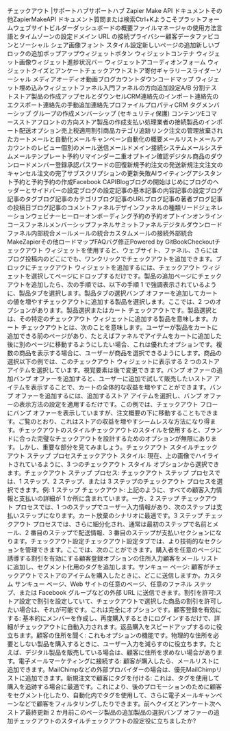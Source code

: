 チェックアウト |サポートハブサポートハブ Zapier Make API ドキュメントその他ZapierMakeAPI ドキュメント質問または検索Ctrl+Kようこそプラットフォームウェブサイトビルダーダッシュボードの概要ファイルマネージャの使用方法言語とタイムゾーンの設定ドメイン URL の接続プライバシー顧客データファビコンとソーシャル シェア画像フォント スタイル設定新しいページの追加新しいブロックの追加ポップアップウィジェットボタン ウィジェットコンテナ ウィジェット画像ウィジェット進捗状況バー ウィジェットアコーディオンフォーム ウィジェットクイズとアンケートチェックアウトストア寄付ギャラリースライダーソーシャル メディアオーディオ動画ブログカウントダウンコードマップ ウィジェット埋め込みウィジェットファネル入門ファネルの方向追加設定A/B 分割テストストア製品の作成アップセルとダウンセルCRM連絡先のインポート連絡先のエクスポート連絡先の手動追加連絡先プロファイルプロパティCRM タグメンバーシップ グループの作成メンバーシップ (セキュリティ保護) コンテンツEコマースストアフロントの方向ストア製品の作成支払い処理業者の接続製品のインポート配送オプション売上税適用割引商品カテゴリ追跡リンク注文の管理放棄されたカートメールと自動化メールキャンペーン自動化の概要メールリストメールアカウントのレビュー個別のメール送信メールドメイン接続システムメールシステムメールテンプレート予約リマインダー二重オプトイン確認デジタル商品のダウンロードメンバー登録承認パスワードの回復新規予約注文の発送新規注文注文のキャンセル注文の完了サブスクリプションの更新失敗AIライティングアシスタント予約と予約予約の作成Facebook CAPIBlogブログの開始はじめにブログのヘッダーとサイドバーの設定ブログの設定記事の基本記事の内容記事の設定ブログ記事のタグブログ記事のカテゴリブログ記事のURLブログ記事の著者ブログ記事の投稿日ブログ記事のコメントファネルデザインファネルの種類リードジェネレーションウェビナーヒーローオンボーディング予約の予約オプトインオンラインコースファネルメンバーシップファネルサミットファネルデジタルダウンロードファネル内部統合メールメールの統合カスタムメールの接続外部統合MakeZapierその他ロードマップFAQバグ修正Powered by GitBookCheckoutチェックアウト ウィジェットを使用すると、ウェブサイト、ファネル、さらにはブログ投稿内のどこにでも、ワンクリックでチェックアウトを追加できます。ブロックにチェックアウト ウィジェットを追加するには、チェックアウト ウィジェットを選択してページにドロップするだけです。製品の追加ページにチェックアウトを追加したら、次の手順では、以下の手順 1 で強調表示されているように、製品タブを選択します。製品タブの選択バンプ オファーを追加してカートの値を増やすチェックアウトに追加する製品を選択します。ここでは、2 つのオプションがあります。製品選択またはカート チェックアウトです。製品選択とは、その特定のチェックアウト ウィジェットに追加する製品を意味します。カート チェックアウトとは、次のことを意味します。ユーザーが製品をカートに追加できる前のページがあり、たとえばファネルでアイテムをカートに追加した後に別のページに移動するようにしたい場合、これは優れたオプションです。複数の商品を表示する場合に、ユーザーが商品を選択できるようにします。商品の選択以下の例では、このチェックアウト ウィジェットに表示する 2 つのストア アイテムを選択しています。視覚要素は後で変更できます。バンプ オファーの追加バンプ オファーを追加すると、ユーザーに追加で試して販売したいストア アイテムを表示することで、カートの全体的な収益を増やすことができます。バンプ オファーを追加するには、追加するストア アイテムを選択し、バンプ オファーの表示方法の設定を適用するだけです。この例では、チェックアウト フローにバンプ オファーを表示していますが、注文概要の下に移動することもできます。ご覧のとおり、これはストアの収益を増やすシームレスな方法になり得ます。チェックアウトのスタイルチェックアウトのスタイルを使用すると、ブランドに合った完璧なチェックアウトを設計するためのオプションが無限にあります。しかし、重要な部分を見てみましょう。チェックアウト スタイルチェックアウト ステップ プロセスチェックアウト スタイル: 現在、上の画像でハイライトされているように、3 つのチェックアウト スタイル オプションから選択できます。チェックアウト ステップ プロセス: チェックアウト ステップ プロセスでは、1 ステップ、2 ステップ、または 3 ステップのチェックアウト プロセスを選択できます。例: 1 ステップ チェックアウト: 上記のように、すべての顧客入力情報と支払いの詳細が 1 か所に含まれています。一方、2 ステップ チェックアウト プロセスでは、1 つのステップでユーザー入力情報があり、次のステップは支払いステップになります。カート放棄のシナリオに最適です。3 ステップ チェックアウト プロセスでは、さらに細分化され、通常は最初のステップで名前とメール、2 番目のステップで配送情報、3 番目のステップが支払いセクションになります。チェックアウト設定チェックアウト設定タブでは、より技術的なセクションを管理できます。ここでは、次のことができます。購入者を任意のページに誘導する割引を有効にする顧客登録オプションの住所入力顧客をメール リストに追加し、セグメント化用のタグを追加します。サンキュー ページ: 顧客がチェックアウトでストアのアイテムを購入したときに、どこに送信しますか。カスタム サンキュー ページ、Web サイトの任意のページ、任意のファネル ステップ、または Facebook グループなどの外部 URL に送信できます。割引を許可:ストア設定で割引を設定していて、チェックアウトで選択した商品の割引を許可したい場合は、それが可能です。これは完全にオプションです。顧客登録を有効にする: 基本的にメンバーを作成し、再度購入するときにログインするだけで、詳細がチェックアウトに自動入力されます。返品購入をスピードアップするのに役立ちます。顧客の住所を聞く: これもオプションの機能です。物理的な住所を必要としない製品を購入するときに、ユーザー入力を減らすのに役立ちます。たとえば、デジタル製品を販売している場合は、顧客に住所を求めない場合があります。電子メールマーケティングに接続する: 顧客が購入したら、メールリストに追加できます。MailChimpなどの外部プロバイダーの場合は、優先MailChimpリストに追加できます。新規注文で顧客にタグを付ける: これは、タグを使用して購入を追跡する場合に最適です。これにより、後のプロモーションのために顧客をセグメント化したり、自動化内でタグを使用して、さらに電子メールキャンペーンなどで顧客をフィルタリングしたりできます。前へクイズとアンケート次へストア最終更新 2 か月前このページ製品の追加製品の選択バンプ オファーの追加チェックアウトのスタイルチェックアウトの設定役に立ちましたか?
